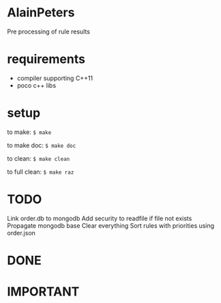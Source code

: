 AlainPeters
===========

Pre processing of rule results


requirements
============

* compiler supporting C++11
* poco c++ libs


setup
=====

to make:
 ```$ make```

to make doc:
 ```$ make doc```

to clean:
 ```$ make clean```

to full clean:
 ```$ make raz```

	
TODO
====

Link order.db to mongodb
Add security to readfile if file not exists
Propagate mongodb base
Clear everything
Sort rules with priorities using order.json


DONE
====


IMPORTANT
=========

